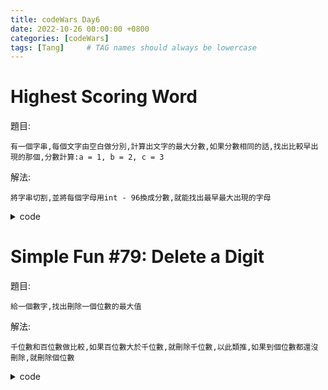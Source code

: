 ```yaml
---
title: codeWars Day6
date: 2022-10-26 00:00:00 +0800
categories: [codeWars]
tags: [Tang]     # TAG names should always be lowercase
---
```


# Highest Scoring Word

題目:

    有一個字串,每個文字由空白做分別,計算出文字的最大分數,如果分數相同的話,找出比較早出現的那個,分數計算:a = 1, b = 2, c = 3



解法:

    將字串切割,並將每個字母用int - 96換成分數,就能找出最早最大出現的字母


<details> <summary>code</summary>
<pre><code>
package kata

import "strings"

func High(s string) string {
  var maxSocres int
  var socres int
  var result string
  
  for _, value := range strings.Split(s, " ") {
    socres = 0
    for _, value1 := range value {
      socres += int(value1) - 96
    }
    
    if socres > maxSocres {
      maxSocres = socres
      result = value
    }
    
  }
  
  return result
}
</code></pre>
</details>

# Simple Fun #79: Delete a Digit

題目:

    給一個數字,找出刪除一個位數的最大值


解法: 

    千位數和百位數做比較,如果百位數大於千位數,就刪除千位數,以此類推,如果到個位數都還沒刪除,就刪除個位數


<details> <summary>code</summary>
<pre><code>
package kata

import "strconv"

func DeleteDigit(n int) int {
  var result int
  s := strconv.Itoa(n)
  for i := range s {
    if i == len(s) - 1 || s[i] < s[i + 1] {
      result, _ = strconv.Atoi(s[:i] + s[i+1:])
      break
    }
  }

  return result
}
</code></pre>
</details>
